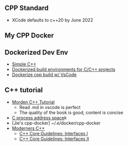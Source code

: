 ## CPP Standard
* XCode defaults to c++20 by June 2022

## My CPP Docker  

## Dockerized Dev Env
* [Simple C++](https://www.mygreatlearning.com/blog/simple-c-programs/)
* [Dockerized build environments for C/C++ projects](https://ddanilov.me/dockerized-cpp-build)    
* [Dockerize cpp build w/ VsCode](https://ddanilov.me/dockerized-cpp-build-with-vscode) 


## C++ tutorial 
* [Morden C++ Tutorial](https://github.com/changkun/modern-cpp-tutorial.git)
    * Read .md in vscode is perfect
    * The quality of the book is good, content is concise
* [C process address space](http://alumni.cs.ucr.edu/~saha/stuff/memaddr.html)k
* [Jie's cpp-docker] ~/.e/docker/cpp-docker
* [Moderners C++](https://www.modernescpp.com/) 
    * [C++ Core Guidelines: Interfaces I](https://www.modernescpp.com/index.php/c-core-guidelines-interfaces)
    * [C++ Core Guidelines: Interfaces II](https://www.modernescpp.com/index.php/c-core-guidelines-interfaces-ii)
     
